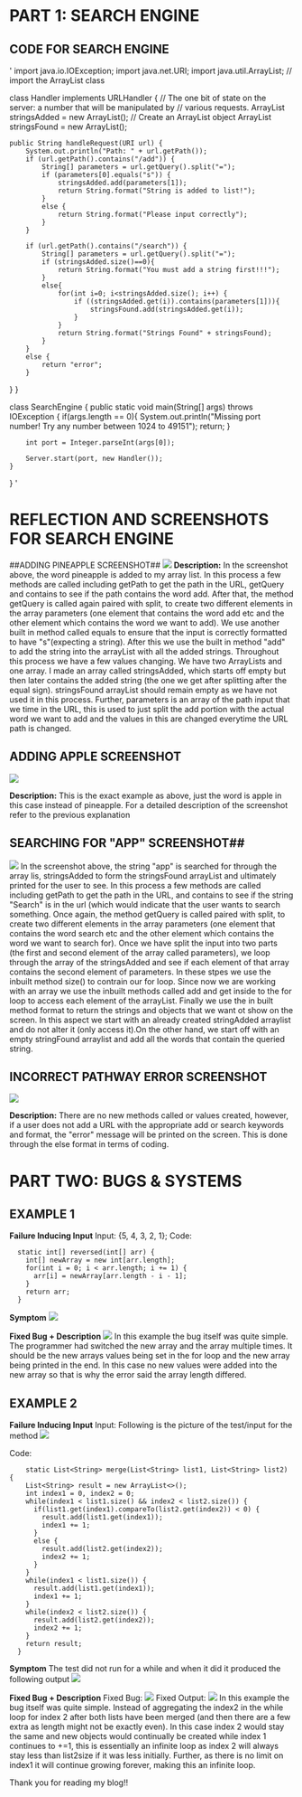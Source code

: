 
# PART 1: SEARCH ENGINE #

## **CODE FOR SEARCH ENGINE** ##

'
import java.io.IOException;
import java.net.URI;
import java.util.ArrayList; // import the ArrayList class

class Handler implements URLHandler {
    // The one bit of state on the server: a number that will be manipulated by
    // various requests.
    ArrayList<String> stringsAdded = new ArrayList<String>(); // Create an ArrayList object
    ArrayList<String> stringsFound = new ArrayList<String>();

    public String handleRequest(URI url) {
        System.out.println("Path: " + url.getPath());
        if (url.getPath().contains("/add")) {
            String[] parameters = url.getQuery().split("=");
            if (parameters[0].equals("s")) {
                stringsAdded.add(parameters[1]);
                return String.format("String is added to list!");
            }
            else {
                return String.format("Please input correctly");
            }
        }
        
        if (url.getPath().contains("/search")) {
            String[] parameters = url.getQuery().split("=");
            if (stringsAdded.size()==0){
                return String.format("You must add a string first!!!");
            }
            else{
                for(int i=0; i<stringsAdded.size(); i++) {
                    if ((stringsAdded.get(i)).contains(parameters[1])){
                        stringsFound.add(stringsAdded.get(i));
                    }
                }
                return String.format("Strings Found" + stringsFound);
            }
        }
        else {
            return "error";
        }
}
}



class SearchEngine {
    public static void main(String[] args) throws IOException {
        if(args.length == 0){
            System.out.println("Missing port number! Try any number between 1024 to 49151");
            return;
        }

        int port = Integer.parseInt(args[0]);

        Server.start(port, new Handler());
    }
}
'
# **REFLECTION AND SCREENSHOTS FOR SEARCH ENGINE** #

##ADDING PINEAPPLE SCREENSHOT##
![](week%203%20pictures/2022-10-14%20(2).png)
**Description:**
In the screenshot above, the word pineapple is added to my array list. In this process a few methods are called including getPath to get the path in the URL, getQuery and contains to see if the path contains the word add. After that, the method getQuery is called again paired with split, to create two different elements in the array parameters (one element that contains the word add etc and the other element which contains the word we want to add). We use another built in method called equals to ensure that the input is correctly formatted to have "s"(expecting a string). After this we use the built in method "add" to add the string into the arrayList with all the added strings. Throughout this process we have a few values changing. We have two ArrayLists and one array. I made an array called stringsAdded, which starts off empty but then later contains the added string (the one we get after splitting after the equal sign). stringsFound arrayList should remain empty as we have not used it in this process. Further, parameters is an array of the path input that we time in the URL, this is used to just split the add portion with the actual word we want to add and the values in this are changed everytime the URL path is changed. 

## ADDING APPLE SCREENSHOT
![](week%203%20pictures/2022-10-14%20(4).png)

**Description:**
This is the exact example as above, just the word is apple in this case instead of pineapple. For a detailed description of the screenshot refer to the previous explanation


## SEARCHING FOR "APP" SCREENSHOT##
![](week%203%20pictures/2022-10-14%20(3).png)
In the screenshot above, the string "app" is searched for through the array lis, stringsAdded to form the stringsFound arrayList and ultimately printed for the user to see. In this process a few methods are called including getPath to get the path in the URL, and contains to see if the string "Search" is in the url (which would indicate that the user wants to search something. Once again, the method getQuery is called paired with split, to create two different elements in the array parameters (one element that contains the word search etc and the other element which contains the word we want to search for). Once we have split the input into two parts (the first and second element of the array called parameters), we loop through the array of the stringsAdded and see if each element of that array contains the second element of parameters. In these stpes we use the inbuilt method size() to contrain our for loop. Since now we are working with an array we use the inbuilt methods called add and get inside to the for loop to access each element of the arrayList. Finally we use the in built method format to return the strings and objects that we want ot show on the screen. In this aspect we start with an already created stringAdded arraylist and do not alter it (only access it).On the other hand, we start off with an empty stringFound arraylist and add all the words that contain the queried string. 

## INCORRECT PATHWAY ERROR SCREENSHOT
![](week%203%20pictures/2022-10-14%20(5).png)

**Description:**
There are no new methods called or values created, however, if a user does not add a URL with the appropriate add or search keywords and format, the "error" message will be printed on the screen. This is done through the else format in terms of coding. 

# PART TWO: BUGS & SYSTEMS

## EXAMPLE 1

**Failure Inducing Input**
Input: {5, 4, 3, 2, 1};
Code:
```
  static int[] reversed(int[] arr) {
    int[] newArray = new int[arr.length];
    for(int i = 0; i < arr.length; i += 1) {
      arr[i] = newArray[arr.length - i - 1];
    }
    return arr;
  }
 ```
**Symptom**
![](week%203%20pictures/2022-10-14%20(6).png)

**Fixed Bug + Description**
![](week%203%20pictures/2022-10-14%20(7).png)
In this example the bug itself was quite simple. The programmer had switched the new array and the array multiple times. It should be the new arrays values being set in the for loop and the new array being printed in the end. In this case no new values were added into the new array so that is why the error said the array length differed. 

## EXAMPLE 2
**Failure Inducing Input**
Input: Following is the picture of the test/input for the method
![](pictures%20for%20lab%20report%202/listtest.png)

Code: 
```
    static List<String> merge(List<String> list1, List<String> list2) {
    List<String> result = new ArrayList<>();
    int index1 = 0, index2 = 0;
    while(index1 < list1.size() && index2 < list2.size()) {
      if(list1.get(index1).compareTo(list2.get(index2)) < 0) {
        result.add(list1.get(index1));
        index1 += 1;
      }
      else {
        result.add(list2.get(index2));
        index2 += 1;
      }
    }
    while(index1 < list1.size()) {
      result.add(list1.get(index1));
      index1 += 1;
    }
    while(index2 < list2.size()) {
      result.add(list2.get(index2));
      index2 += 1;
    }
    return result;
  }
```

**Symptom**
The test did not run for a while and when it did it produced the following output
![](pictures%20for%20lab%20report%202/erroroutput2pic.png)

**Fixed Bug + Description**
Fixed Bug: ![](pictures%20for%20lab%20report%202/fixed%20code.png)
Fixed Output: ![](pictures%20for%20lab%20report%202/correctOutput.png)
In this example the bug itself was quite simple. Instead of aggregating the index2 in the while loop for index 2 after both lists have been merged (and then there are a few extra as length might not be exactly even). In this case index 2 would stay the same and new objects would continually be created while index 1 continues to +=1, this is essentially an infinite loop as index 2 will always stay less than list2size if it was less initially. Further, as there is no limit on index1 it will continue growing forever, making this an infinite loop.

Thank you for reading my blog!!
